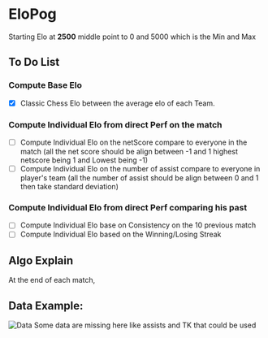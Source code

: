 # EloPog

Starting Elo at **2500** middle point to 0 and 5000 which is the Min and Max

## To Do List
### Compute Base Elo
- [x] Classic Chess Elo between the average elo of each Team.

### Compute Individual Elo from direct Perf on the match
- [ ] Compute Individual Elo on the netScore compare to everyone in the match (all the net score should be align between -1 and 1 highest netscore being 1 and Lowest being -1)
- [ ] Compute Individual Elo on the number of assist compare to everyone in player's team (all the number of assist should be align between 0 and 1 then take standard deviation)

### Compute Individual Elo from direct Perf comparing his past
- [ ] Compute Individual Elo base on Consistency on the 10 previous match
- [ ] Compute Individual Elo based on the Winning/Losing Streak

## Algo Explain
At the end of each match,  

## Data Example:
![Data](https://cdn.discordapp.com/attachments/724265953445019678/731919056508026890/unknown.png)
Some data are missing here like assists and TK that could be used
